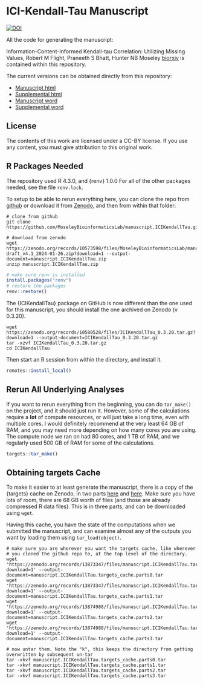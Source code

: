 
# ICI-Kendall-Tau Manuscript

[![DOI](https://zenodo.org/badge/429873882.svg)](https://zenodo.org/badge/latestdoi/429873882)

All the code for generating the manuscript:

Information-Content-Informed Kendall-tau Correlation: Utilizing Missing Values, Robert M Flight, Praneeth S Bhatt, Hunter NB Moseley [biorxiv](https://doi.org/10.1101/2022.02.24.481854) is contained within this repository.

The current versions can be obtained directly from this repository:

  * [Manuscript html](https://moseleybioinformaticslab.github.io/manuscript.ICIKendallTau/ici_kt_manuscript.html)
  * [Supplemental html](https://moseleybioinformaticslab.github.io/manuscript.ICIKendallTau/supplemental_materials.html)
  * [Manuscript word](https://moseleybioinformaticslab.github.io/manuscript.ICIKendallTau/ici_kt_manuscript.docx)
  * [Supplemental word](https://moseleybioinformaticslab.github.io/manuscript.ICIKendallTau/supplemental_materials.docx)

## License

The contents of this work are licensed under a CC-BY license.
If you use any content, you must give attribution to this original work.

## R Packages Needed

The repository used R 4.3.0, and {renv} 1.0.0
For all of the other packages needed, see the file `renv.lock`.

To setup to be able to rerun everything here, you can clone the repo from [github](https://github.com/MoseleyBioinformaticsLab/manuscript.ICIKendallTau) or download it from [Zenodo](https://zenodo.org/doi/10.5281/zenodo.6309187), and then from within that folder:

```
# clone from github
git clone https://github.com/MoseleyBioinformaticsLab/manuscript.ICIKendallTau.git
```

```
# download from zenodo
wget https://zenodo.org/records/10573598/files/MoseleyBioinformaticsLab/manuscript.ICIKendallTau-draft_v4.1_2024-01-26.zip?download=1 --output-document=manuscript.ICIKendallTau.zip
unzip manuscript.ICIKendallTau.zip
```

```r
# make sure renv is installed
install.packages("renv")
# restore the packages
renv::restore()
```

The {ICIKendallTau} package on GitHub is now different than the one used for this manuscript, you should install the one archived on Zenodo (v 0.3.20).

```
wget https://zenodo.org/records/10580528/files/ICIKendallTau_0.3.20.tar.gz?download=1 --output-document=ICIKendallTau_0.3.20.tar.gz
tar -xzvf ICIKendallTau_0.3.20.tar.gz
cd ICIKendallTau
```

Then start an R session from within the directory, and install it.

```r
remotes::install_local()
```

## Rerun All Underlying Analyses

If you want to rerun everything from the beginning, you can do `tar_make()` on the project, and it should just run it.
However, some of the calculations require a **lot** of compute resources, or will just take a long time, even with multiple cores.
I would definitely recommend at the very least 64 GB of RAM, and you may need more depending on how many cores you are using.
The compute node we ran on had 80 cores, and 1 TB of RAM, and we regularly used 500 GB of RAM for some of the calculations.

```r
targets::tar_make()
```


## Obtaining targets Cache

To make it easier to at least generate the manuscript, there is a copy of the {targets} cache on Zenodo, in two parts [here](https://zenodo.org/doi/10.5281/zenodo.10570285) and [here](https://zenodo.org/doi/10.5281/zenodo.10570255).
Make sure you have lots of room, there are 68 GB worth of files (and those are already compressed R data files).
This is in three parts, and can be downloaded using `wget`.

Having this cache, you have the state of the computations when we submitted the manuscript, and can examine almost any of the outputs you want by loading them using `tar_load(object)`.

```
# make sure you are wherever you want the targets cache, like wherever
# you cloned the github repo to, at the top level of the directory.
wget 'https://zenodo.org/records/13873347/files/manuscript.ICIKendallTau.targets_cache.parts0.tar?download=1' --output-document=manuscript.ICIKendallTau.targets_cache.parts0.tar
wget 'https://zenodo.org/records/13873347/files/manuscript.ICIKendallTau.targets_cache.parts1.tar?download=1' --output-document=manuscript.ICIKendallTau.targets_cache.parts1.tar
wget 'https://zenodo.org/records/13874988/files/manuscript.ICIKendallTau.targets_cache.parts2.tar?download=1' --output-document=manuscript.ICIKendallTau.targets_cache.parts2.tar
wget 'https://zenodo.org/records/13874988/files/manuscript.ICIKendallTau.targets_cache.parts3.tar?download=1' --output-document=manuscript.ICIKendallTau.targets_cache.parts3.tar

# now untar them. Note the "k", this keeps the directory from getting overwritten by subsequent un-tar
tar -xkvf manuscript.ICIKendallTau.targets_cache.parts0.tar
tar -xkvf manuscript.ICIKendallTau.targets_cache.parts1.tar
tar -xkvf manuscript.ICIKendallTau.targets_cache.parts2.tar
tar -xkvf manuscript.ICIKendallTau.targets_cache.parts3.tar
```
